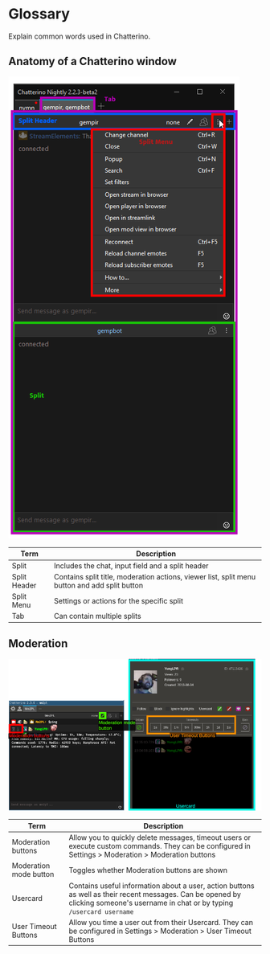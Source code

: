 # Glossary

Explain common words used in Chatterino.

## Anatomy of a Chatterino window

![overview](images/glossary/overview.png)

|Term|Description|
|-|-|
|Split|Includes the chat, input field and a split header|
|Split Header|Contains split title, moderation actions, viewer list, split menu button and add split button|
|Split Menu|Settings or actions for the specific split|
|Tab|Can contain multiple splits|

## Moderation

![moderation](images/glossary/moderation.png)

|Term|Description|
|-|-|
|Moderation buttons|Allow you to quickly delete messages, timeout users or execute custom commands. They can be configured in Settings > Moderation > Moderation buttons|
|Moderation mode button|Toggles whether Moderation buttons are shown|
|Usercard|Contains useful information about a user, action buttons as well as their recent messages. Can be opened by clicking someone's username in chat or by typing `/usercard username`|
|User Timeout Buttons|Allow you time a user out from their Usercard. They can be configured in Settings > Moderation > User Timeout Buttons|
